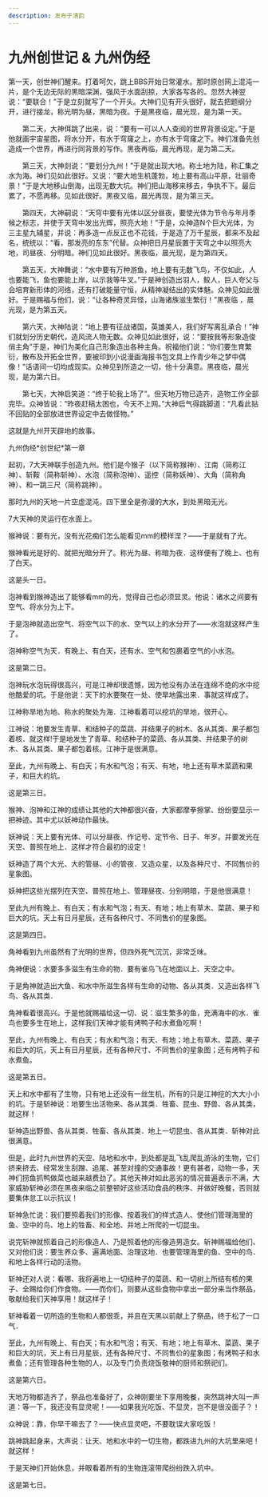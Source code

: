 ```yaml
---
description: 发布于清韵
---
```


# 九州创世记 & 九州伪经

&#x20;   第一天，创世神们醒来。打着呵欠，跳上BBS开始日常灌水。那时原创网上混沌一片，是个无边无际的黑暗深渊，强风于水面刮掠，大家各写各的。忽然大神翌说：“要联合！”于是立刻就写了一个开头。大神们见有开头很好，就去把题纲分开，进行接龙，称光明为昼，黑暗为夜。于是黑夜临，晨光现，是为第一天。

&#x20;

　　第二天，大神佴跳了出来，说：“要有一可以人人查阅的世界背景设定。”于是他就画宇宙星图，将水分开，有水于穹窿之上，亦有水于穹窿之下。神们准备先创造成一个世界，再进行同背景的写作。黑夜再临，晨光再现，是为第二天。

&#x20;

　　第三天，大神剡说：“要划分九州！”于是就出现大地。称土地为陆，称汇集之水为海。神们见如此很好。又说：“要大地生机蓬勃，地上要有高山平原，壮丽奇景！”于是大地移山倒海，出现无数大坑。神们把山海移来移去，争执不下。最后累了，不愿再移。见如此很好。黑夜又临，晨光再现，是为第三天。

&#x20;

　　第四天，大神嗣说：“天穹中要有光体以区分昼夜，要使光体为节令与年月季候之标志，并使于天穹中发出光辉，照亮大地！”于是，众神造N个巨大光体，为三主星九辅星，并说：再多造一点反正也不花钱，于是造了万千星辰，都来不及起名，统统以：“看，那发亮的东东”代替。众神把日月星辰置于天穹之中以照亮大地，司昼夜、分明暗。神们见如此很好。黑夜临，晨光现，是为第四天。

&#x20;

　　第五天，大神舞说：“水中要有万种游鱼，地上要有无数飞鸟，不仅如此，人也要能飞，鱼也要能上岸，以示我等牛叉。”于是神创造出羽人，鲛人，巨人夸父与会培育新形体的河络，还有打破能量守恒，从精神凝结出的实体魅。众神见如此很好。于是赐福与他们，说：“让各种奇灵异怪，山海诸族滋生繁衍！”黑夜临 ，晨光现，是为第五天。

&#x20;

　　第六天，大神陆说：“地上要有征战诸国，英雄美人，我们好写离乱承合！”神们就划分历史朝代，造风流人物无数。众神见如此很好，说：“要按我等形象造俊俏主角”于是，神们为美化自己形象造出各种主角。祝福他们说：“你们要生育繁衍，散布及开拓全世界，要被印到小说漫画海报书包文具上作青少年之梦中偶像！”话语间一切均成现实。众神见到所造之一切，他十分满意。黑夜临，晨光现，是为第六日。

&#x20;

　　第七天，大神启笑道：“终于轮我上场了”。但天地万物已造齐，造物工作全部完毕。众神皆说：“昨夜赶稿太困也，今天不上网。”大神启气得跳脚道：“凡看此贴不回贴的全部放进世界设定中去做怪物。”

&#x20;

这就是九州开天辟地的故事。

&#x20;

&#x20;

九州伪经\*创世纪\*第一章

&#x20;

起初，7大天神联手创造九州。他们是今猴子（以下简称猴神）、江南（简称江神）、斩鞍（简称斩神）、水泡（简称泡神）、遥控（简称妖神）、大角（简称角神）、和一跳三尺（简称跳神）。

&#x20;

那时九州的天地一片空虚混沌，四下里全是弥漫的大水，到处黑暗无光。

7大天神的灵运行在水面上。

&#x20;

猴神说：要有光，没有光花痴们怎么能看见mm的模样涅？——于是就有了光。

猴神看光是好的、就把光暗分开了。称光为昼、称暗为夜．这样便有了晚上、也有了白天。

这是头一日。

&#x20;

泡神看到猴神造出了能够看mm的光，觉得自己也必须显灵。他说：诸水之间要有空气、将水分为上下。

于是泡神就造出空气、将空气以下的水、空气以上的水分开了——水泡就这样产生了。

泡神称空气为天．有晚上、有白天，还有水、空气和包裹着空气的小水泡。

这是第二日。

&#x20;

泡神玩水泡玩得很高兴，可是江神却很遗憾，因为他没有办法在连绵不绝的水中挖他酷爱的坑。于是他说：天下的水要聚在一处、使旱地露出来．事就这样成了。

江神称旱地为地、称水的聚处为海．江神看着可以挖坑的旱地，很开心。

江神说：地要发生青草、和结种子的菜蔬、并结果子的树木、各从其类、果子都包着核．就这样!于是地发生了青草、和结种子的菜蔬、各从其类、并结果子的树木、各从其类、果子都包着核。江神于是很满意。

至此，九州有晚上、有白天；有水和气泡；有天、有地，地上还有草木菜蔬和果子，和巨大的坑。

这是第三日。

&#x20;

猴神、泡神和江神的成绩让其他的大神都很兴奋，大家都摩拳擦掌、纷纷要显示一把神迹。其中尤以妖神动作最快。

妖神说：天上要有光体、可以分昼夜、作记号、定节令、日子、年岁。并要发光在天空、普照在地上．这样才符合最初的设定！

妖神造了两个大光、大的管昼、小的管夜．又造众星，以及各种尺寸、不同售价的星象图。

妖神把这些光摆列在天空、普照在地上、管理昼夜、分别明暗，于是他很满意！

至此九州有晚上、有白天；有水和气泡；有天、有地；地上有草木、菜蔬、果子和巨大的坑，天上有日月星辰，还有各种尺寸、不同售价的星象图。

这是第四日。

&#x20;

角神看到九州虽然有了光明的世界，但四外死气沉沉，非常乏味。

角神便说：水要多多滋生有生命的物．要有雀鸟飞在地面以上、天空之中。

于是角神就造出大鱼、和水中所滋生各样有生命的动物、各从其类．又造出各样飞鸟、各从其类．

角神看着很高兴。于是他就赐福给这一切、说：滋生繁多的鱼，充满海中的水．雀鸟也要多生在地上，这样我们天神才能有烤鸭子和水煮鱼吃啊！

至此，九州有晚上、有白天；有水和气泡；有天、有地；地上有草木、菜蔬、果子和巨大的坑，天上有日月星辰，还有各种尺寸、不同售价的星象图；还有烤鸭子和水煮鱼。

这是第五日。

&#x20;

天上和水中都有了生物，只有地上还没有一丝生机，所有的只是江神挖的大大小小的坑。于是斩神说：地要生出活物来、各从其类．牲畜、昆虫、野兽、各从其类，就这样！

斩神造出野兽、各从其类．牲畜、各从其类．地上一切昆虫、各从其类．斩神对此很满意。

&#x20;

但是，此时九州世界的天空、陆地和水中，到处都是乱飞乱爬乱游泳的生物，它们挤来挤去、经常发生刮蹭、追尾、甚至对撞的交通事故！更有甚者，动物一多，天神们捞鱼抓鸭做菜也越来越费劲了。其他天神对如此恶劣的情况普遍表示不满，大家威胁斩神必须在黑夜来临之前整顿好这些活动食品的秩序、并做好晚餐，否则就要集体怠工以示抗议！

&#x20;

斩神急忙说：我们要照着我们的形像、按着我们的样式造人、使他们管理海里的鱼、空中的鸟、地上的牲畜、和全地、并地上所爬的一切昆虫。

说完斩神就照着自己的形像造人、乃是照着他的形像造男造女。斩神赐福给他们、又对他们说：要生养众多、遍满地面、治理这地．也要管理海里的鱼、空中的鸟．和地上各样行动的活物。

斩神还对人说：看哪、我将遍地上一切结种子的菜蔬、和一切树上所结有核的果子、全赐给你们作食物。——而你们，则要从这些食物中拿出一部分来当作祭品，敬献给我们天神享用！就这样子！

斩神看着一切所造的生物和人都很乖，并且在天黑以前献上了祭品，终于松了一口气．

至此，九州有晚上、有白天；有水和气泡；有天、有地；地上有草木、菜蔬、果子和巨大的坑，天上有日月星辰，还有各种尺寸、不同售价的星象图；有烤鸭子和水煮鱼；还有管理各种生物的人，以及专门负责烧饭敬神的厨师和祭祀们。

这是第六日。

&#x20;

天地万物都造齐了，祭品也准备好了，众神刚要坐下享用晚餐，突然跳神大叫一声道：等一下，我还没有显灵呢！——如果我光吃饭、不显灵，岂不是很没面子？！

众神说：靠，你早干嘛去了？——快点显灵吧，不要耽误大家吃饭！

跳神跳起身来，大声说：让天、地和水中的一切生物，都跌进九州的大坑里来吧！就这样！

于是天神们开始休息，并眼看着所有的生物连滚带爬纷纷跌入坑中。

这是第七日。
